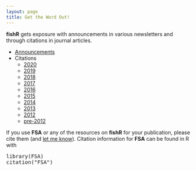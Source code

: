 ```yaml
---
layout: page
title: Get the Word Out!
---
```


**fishR** gets exposure with announcements in various newsletters and through citations in journal articles.

* [Announcements](exposure-announcements)
* Citations
  * [2020](exposure-citations20)
  * [2019](exposure-citations19)
  * [2018](exposure-citations18)
  * [2017](exposure-citations17)
  * [2016](exposure-citations16)
  * [2015](exposure-citations15)
  * [2014](exposure-citations14)
  * [2013](exposure-citations13)
  * [2012](exposure-citations12)
  * [pre-2012](exposure-citations11)

If you use **FSA** or any of the resources on **fishR** for your publication, please cite them (and <a href="mailto:dogle@northland.edu?subject=FSA Citation">let me know</a>).  Citation information for **FSA** can be found in R with
<pre>library(FSA)
citation("FSA")</pre>
